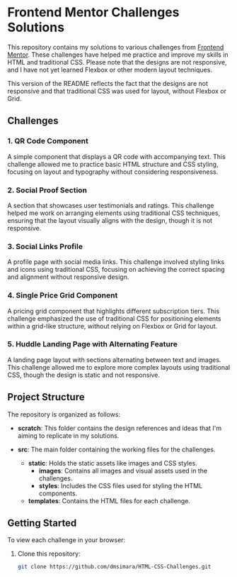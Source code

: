 # Frontend Mentor Challenges Solutions

This repository contains my solutions to various challenges from [Frontend Mentor](https://www.frontendmentor.io/). These challenges have helped me practice and improve my skills in HTML and traditional CSS. Please note that the designs are not responsive, and I have not yet learned Flexbox or other modern layout techniques.


This version of the README reflects the fact that the designs are not responsive and that traditional CSS was used for layout, without Flexbox or Grid.


## Challenges

### 1. QR Code Component
A simple component that displays a QR code with accompanying text. This challenge allowed me to practice basic HTML structure and CSS styling, focusing on layout and typography without considering responsiveness.

### 2. Social Proof Section
A section that showcases user testimonials and ratings. This challenge helped me work on arranging elements using traditional CSS techniques, ensuring that the layout visually aligns with the design, though it is not responsive.

### 3. Social Links Profile
A profile page with social media links. This challenge involved styling links and icons using traditional CSS, focusing on achieving the correct spacing and alignment without responsive design.

### 4. Single Price Grid Component
A pricing grid component that highlights different subscription tiers. This challenge emphasized the use of traditional CSS for positioning elements within a grid-like structure, without relying on Flexbox or Grid for layout.

### 5. Huddle Landing Page with Alternating Feature
A landing page layout with sections alternating between text and images. This challenge allowed me to explore more complex layouts using traditional CSS, though the design is static and not responsive.

## Project Structure

The repository is organized as follows:

- **scratch**: This folder contains the design references and ideas that I'm aiming to replicate in my solutions.

- **src**: The main folder containing the working files for the challenges.
  - **static**: Holds the static assets like images and CSS styles.
    - **images**: Contains all images and visual assets used in the challenges.
    - **styles**: Includes the CSS files used for styling the HTML components.
  - **templates**: Contains the HTML files for each challenge.

## Getting Started

To view each challenge in your browser:

1. Clone this repository:
   ```bash
   git clone https://github.com/dmsimara/HTML-CSS-Challenges.git